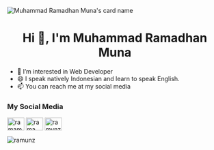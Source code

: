 ![Muhammad Ramadhan Muna's card name](https://cardivo.vercel.app/api?name=Muhammad%20Ramadhan%20Muna&description=Hi,I'm%20%F0%9F%91%8B%20Web%20Developer&image=https://avatars.githubusercontent.com/u/72817655?s=400&u=0c9e9a08a6555b225d481f48a8a948f1300c788f&v=4&iconColor=%23eff4f6&instagram=ramamunz&twitter=ramamunz&github=ramunz&pattern=topography&colorPattern=%23355261&fontColor=%23eff4f6)


<h1 align="center">Hi 👋, I'm Muhammad Ramadhan Muna</h1>

- 👀 I’m interested in Web Developer
- 😄 I speak natively Indonesian and learn to speak English.
- 📫 You can reach me at my social media
<h3 align="left">My Social Media</h3>
<p align="left">
<a href="https://twitter.com/ramamunaaa" target="blank"><img align="center" src="https://raw.githubusercontent.com/rahuldkjain/github-profile-readme-generator/master/src/images/icons/Social/twitter.svg" alt="ramamunaaa" height="30" width="40" /></a>
<a href="https://www.facebook.com/muh.ramadhanmuna/" target="blank"><img align="center" src="https://raw.githubusercontent.com/rahuldkjain/github-profile-readme-generator/master/src/images/icons/Social/facebook.svg" alt="rama muna" height="30" width="40" /></a>
<a href="https://instagram.com/ramamunz" target="blank"><img align="center" src="https://raw.githubusercontent.com/rahuldkjain/github-profile-readme-generator/master/src/images/icons/Social/instagram.svg" alt="ramvnzxx" height="30" width="40" /></a>
</p>

<p><img align="left" src="https://github-readme-stats.vercel.app/api/top-langs?username=ramunz&show_icons=true&locale=en&layout=compact" alt="ramunz" /></p>

<!---
ramunz/ramunz is a ✨ special ✨ repository because its `README.md` (this file) appears on your GitHub profile.
You can click the Preview link to take a look at your changes.
--->
